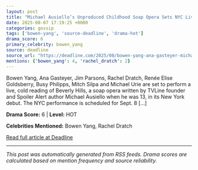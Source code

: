 ```yaml
---
layout: post
title: "Michael Ausiello’s Unproduced Childhood Soap Opera Sets NYC Live Reading With Bowen Yang, Ana Gasteyer, Jim Parsons & More"
date: 2025-08-07 17:19:25 +0000
categories: gossip
tags: ['bowen-yang', 'source-deadline', 'drama-hot']
drama_score: 6
primary_celebrity: bowen_yang
source: deadline
source_url: "https://deadline.com/2025/08/bowen-yang-ana-gasteyer-michael-ausiello-soap-opera-1236481351/"
mentions: {'bowen_yang': 4, 'rachel_dratch': 2}
---
```


Bowen Yang, Ana Gasteyer, Jim Parsons, Rachel Dratch, Renée Elise Goldsberry, Busy Philipps, Mitch Silpa and Michael Urie are set to perform a live, cold reading of Beverly Hills, a soap opera written by TVLine founder and Spoiler Alert author Michael Ausiello when he was 13, in its New York debut. The NYC performance is scheduled for Sept. 8 [&#8230;]

**Drama Score:** 6 | **Level:** HOT

**Celebrities Mentioned:** Bowen Yang, Rachel Dratch

[Read full article at Deadline](https://deadline.com/2025/08/bowen-yang-ana-gasteyer-michael-ausiello-soap-opera-1236481351/)

---
*This post was automatically generated from RSS feeds. Drama scores are calculated based on mention frequency and source reliability.*
